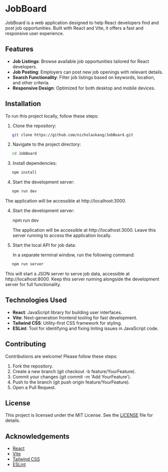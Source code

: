 # JobBoard

JobBoard is a web application designed to help React developers find and post job opportunities. Built with React and Vite, it offers a fast and responsive user experience.

## Features

- **Job Listings**: Browse available job opportunities tailored for React developers.
- **Job Posting**: Employers can post new job openings with relevant details.
- **Search Functionality**: Filter job listings based on keywords, location, and other criteria.
- **Responsive Design**: Optimized for both desktop and mobile devices.

## Installation

To run this project locally, follow these steps:

1. Clone the repository:

```bash
   git clone https://github.com/nicholaskang/JobBoard.git
```

2. Navigate to the project directory:

```bash
   cd JobBoard
```

3. Install dependencies:

```bash
   npm install
```

4. Start the development server:

```bash
   npm run dev
```

The application will be accessible at http://localhost:3000.

4. Start the development server:

   npm run dev

   The application will be accessible at http://localhost:3000. Leave this server running to access the application locally.

5. Start the local API for job data:

   In a separate terminal window, run the following command:

```bash
   npm run server
```

This will start a JSON server to serve job data, accessible at http://localhost:8000. Keep this server running alongside the development server for full functionality.

## Technologies Used

- **React**: JavaScript library for building user interfaces.
- **Vite**: Next-generation frontend tooling for fast development.
- **Tailwind CSS**: Utility-first CSS framework for styling.
- **ESLint**: Tool for identifying and fixing linting issues in JavaScript code.

## Contributing

Contributions are welcome! Please follow these steps:

1. Fork the repository.
2. Create a new branch (git checkout -b feature/YourFeature).
3. Commit your changes (git commit -m 'Add YourFeature').
4. Push to the branch (git push origin feature/YourFeature).
5. Open a Pull Request.

## License

This project is licensed under the MIT License. See the [LICENSE](LICENSE) file for details.

## Acknowledgements

- [React](https://reactjs.org/)
- [Vite](https://vitejs.dev/)
- [Tailwind CSS](https://tailwindcss.com/)
- [ESLint](https://eslint.org/)
